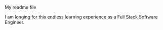 My readme file

I am longing for this endless learning  experience as a Full Stack Software Engineer. 
